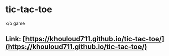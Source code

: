 # tic-tac-toe
x/o game
## Link: [https://khouloud711.github.io/tic-tac-toe/](https://khouloud711.github.io/tic-tac-toe/)
